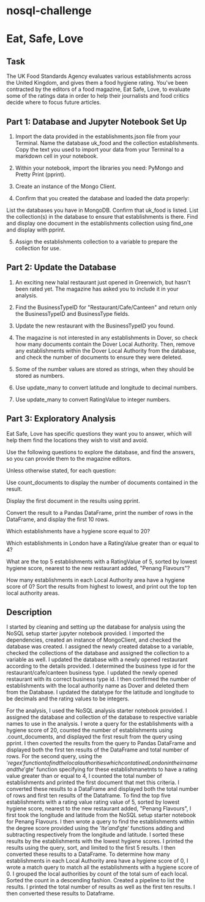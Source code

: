 # nosql-challenge

# Eat, Safe, Love

## Task

The UK Food Standards Agency evaluates various establishments across the United Kingdom, and gives them a food hygiene rating. You've been contracted by the editors of a food magazine, Eat Safe, Love, to evaluate some of the ratings data in order to help their journalists and food critics decide where to focus future articles.

## Part 1: Database and Jupyter Notebook Set Up

1. Import the data provided in the establishments.json file from your Terminal. Name the database uk_food and the collection establishments. Copy the text you used to import your data from your Terminal to a markdown cell in your notebook.

2. Within your notebook, import the libraries you need: PyMongo and Pretty Print (pprint).

3. Create an instance of the Mongo Client.

4. Confirm that you created the database and loaded the data properly:

List the databases you have in MongoDB. Confirm that uk_food is listed.
List the collection(s) in the database to ensure that establishments is there.
Find and display one document in the establishments collection using find_one and display with pprint.

5. Assign the establishments collection to a variable to prepare the collection for use.

## Part 2: Update the Database

1. An exciting new halal restaurant just opened in Greenwich, but hasn't been rated yet. The magazine has asked you to include it in your analysis.

2. Find the BusinessTypeID for "Restaurant/Cafe/Canteen" and return only the BusinessTypeID and BusinessType fields.

3. Update the new restaurant with the BusinessTypeID you found.

4. The magazine is not interested in any establishments in Dover, so check how many documents contain the Dover Local Authority. Then, remove any establishments within the Dover Local Authority from the database, and check the number of documents to ensure they were deleted.

5. Some of the number values are stored as strings, when they should be stored as numbers.

1. Use update_many to convert latitude and longitude to decimal numbers.
2. Use update_many to convert RatingValue to integer numbers.
 
## Part 3: Exploratory Analysis

Eat Safe, Love has specific questions they want you to answer, which will help them find the locations they wish to visit and avoid.

Use the following questions to explore the database, and find the answers, so you can provide them to the magazine editors.

Unless otherwise stated, for each question:

Use count_documents to display the number of documents contained in the result.

Display the first document in the results using pprint.

Convert the result to a Pandas DataFrame, print the number of rows in the DataFrame, and display the first 10 rows.

Which establishments have a hygiene score equal to 20?

Which establishments in London have a RatingValue greater than or equal to 4?

What are the top 5 establishments with a RatingValue of 5, sorted by lowest hygiene score, nearest to the new restaurant added, "Penang Flavours"?

How many establishments in each Local Authority area have a hygiene score of 0? Sort the results from highest to lowest, and print out the top ten local authority areas.

## Description

I started by cleaning and setting up the database for analysis using the NoSQL setup starter jupyter notebook provided. I imported the dependencies, created an instance of MongoClient, and checked the database was created. I assigned the newly created databse to a variable, checked the collections of the database and assigned the collection to a variable as well. I updated the database with a newly opened restaurant according to the details provided. I determined the business type id for the restaurant/cafe/canteen business type. I updated the newly opened restaurant with its correct business type id. I then confirmed the number of establishments with the local authority name as Dover and deleted them from the Database. I updated the datatype for the latitude and longitude to be decimals and the rating values to be integers. 

For the analysis, I used the NoSQL analysis starter notebook provided. I assigned the database and collection of the database to respective variable names to use in the analysis. I wrote a query for the establishments with a hygiene score of 20, counted the number of establishments using .count_documents, and displayed the first result from the query using pprint. I then coverted the results from the query to Pandas DataFrame and displayed both the first ten results of the DataFrame and total number of rows. For the second query, using the '$regex' function to find the local authorities which contatined London in their name and the '$gte' function specifying for these establishmanetnts to have a rating value greater than or equal to 4, I counted the total number of establishments and printed the first document that met this criteria. I converted these results to a DataFrame and displayed both the total number of rows and first ten results of the Dataframe. To find the top five establishments with a rating value rating value of 5, sorted by lowest hygiene score, nearest to the new restaurant added, "Penang Flavours", I first took the longitude and latitude from the NoSQL setup starter notebook for Penang Flavours. I then wrote a query to find the establishments within the degree score provided using the '$lte' and '$gte' functions adding and subtracting respectively from the longitude and latitude. I sorted these results by the establishments with the lowest hygiene scores. I printed the results using the query, sort, and limited to the first 5 results. I then converted these results to a DataFrame. To determine how many establishments in each Local Authority area have a hygiene score of 0, I wrote a match query to match all the establishments with a hygiene score of 0. I grouped the local authorities by count of the total sum of each local. Sorted the count in a descending fashion. Created a pipeline to list the results. I printed the total number of results as well as the first ten results. I then converted these results to Dataframe.   
